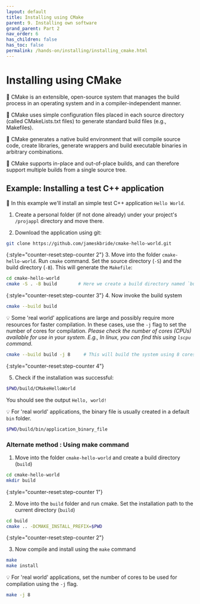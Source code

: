 ```yaml
---
layout: default
title: Installing using CMake
parent: 9. Installing own software
grand_parent: Part 2
nav_order: 6
has_children: false
has_toc: false
permalink: /hands-on/installing/installing_cmake.html
---
```


# Installing using CMake

💬 CMake is an extensible, open-source system that manages the build process in an operating system and in a compiler-independent manner.

💬 CMake uses simple configuration files placed in each source directory (called CMakeLists.txt files) to generate standard build files (e.g., Makefiles).

💬 CMake generates a native build environment that will compile source code, create libraries, generate wrappers and build executable binaries in arbitrary combinations. 

💬 CMake supports in-place and out-of-place builds, and can therefore support multiple builds from a single source tree.

## Example: Installing a test C++ application

💬 In this example we'll install an simple test C++ application `Hello World`.

1. Create a personal folder (if not done already) under your project's `/projappl` directory and move there.

2. Download the application using git:

```bash
git clone https://github.com/jameskbride/cmake-hello-world.git
```

{:style="counter-reset:step-counter 2"}
3. Move into the folder `cmake-hello-world`. Run `cmake` command. Set the source directory (`-S`) and the build directory (`-B`). This will generate the `Makefile`:

```bash
cd cmake-hello-world
cmake -S . -B build        # Here we create a build directory named `build`. If the build directory does not exist already, cmake creates it.
```

{:style="counter-reset:step-counter 3"}
4. Now invoke the build system

```bash
cmake --build build
```

💡 Some 'real world' applications are large and possibly require more resources for faster compilation. In these cases, use the `-j` flag to set the number of cores for compilation. *Please check the number of cores (CPUs) available for use in your system. E.g., In linux, you can find this using `lscpu` command.*

```bash
cmake --build build -j 8     # This will build the system using 8 cores.
```

{:style="counter-reset:step-counter 4"}

5. Check if the installation was successful:

```bash
$PWD/build/CMakeHelloWorld
```

You should see the output `Hello, world!`

💡 For 'real world' applications, the binary file is usually created in a default `bin` folder.

```bash
$PWD/build/bin/application_binary_file
```

### Alternate method : Using make command

1. Move into the folder `cmake-hello-world` and create a build directory (`build`)


```bash
cd cmake-hello-world
mkdir build
```

{:style="counter-reset:step-counter 1"}

2. Move into the `build` folder and run cmake. Set the installation path to the current directory (`build`)

```bash
cd build
cmake .. -DCMAKE_INSTALL_PREFIX=$PWD
```

{:style="counter-reset:step-counter 2"}

3. Now compile and install using the `make` command

```bash
make
make install
```

💡 For 'real world' applications, set the number of cores to be used for compilation using the `-j` flag.

```bash
make -j 8     
```
